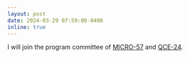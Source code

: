 ```yaml
---
layout: post
date: 2024-03-29 07:59:00-0400
inline: true
---
```


I will join the program committee of [MICRO-57](https://microarch.org/micro57/) and [QCE-24](https://qce.quantum.ieee.org/2024/).
